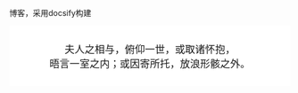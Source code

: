 博客，采用docsify构建

<style>
    .hover-effect {
      background-color: white;
      color: ;
      padding: 10px;
      transition: background-color 0.3s ease;
      font-size:18px
    }
    .hover-effect:hover {
  background-color: #42b983;
  color:white
}  
</style>
<div class="hover-effect" style="text-align: center;">
  <p>夫人之相与，俯仰一世，或取诸怀抱，<br>晤言一室之内；或因寄所托，放浪形骸之外。</p>
</div>
